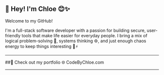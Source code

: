 ## 👋 Hey! I'm Chloe 😊✨

Welcome to my GitHub!

I'm a full-stack software developer with a passion for building secure, user-friendly tools that make life easier for everyday people. I bring a mix of logical problem-solving 🧠, systems thinking ⚙️, and just enough chaos energy to keep things interesting 🔧⚡

---

##🔗 Check out my portfolio
🌐 CodeByChloe.com

---

<!--
**Chloe-SD/Chloe-SD** is a ✨ _special_ ✨ repository because its `README.md` (this file) appears on your GitHub profile.

Here are some ideas to get you started:

- 🔭 I’m currently working on ...
- 🌱 I’m currently learning ...
- 👯 I’m looking to collaborate on ...
- 🤔 I’m looking for help with ...
- 💬 Ask me about ...
- 📫 How to reach me: ...
- 😄 Pronouns: ...
- ⚡ Fun fact: ...
-->
